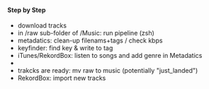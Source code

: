 #### Step by Step
- download tracks
- in /raw sub-folder of /Music: run pipeline (zsh)
- metadatics: clean-up filenams+tags / check kbps
- keyfinder: find key & write to tag
- iTunes/RekordBox: listen to songs and add genre in Metadatics
- 
- trakcks are ready: mv raw to music (potentially "just_landed")
- RekordBox: import new tracks
